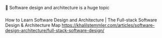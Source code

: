 🔑 Software design and architecture is a huge topic


###

How to Learn Software Design and Architecture | The Full-stack Software Design & Architecture Map
https://khalilstemmler.com/articles/software-design-architecture/full-stack-software-design/

